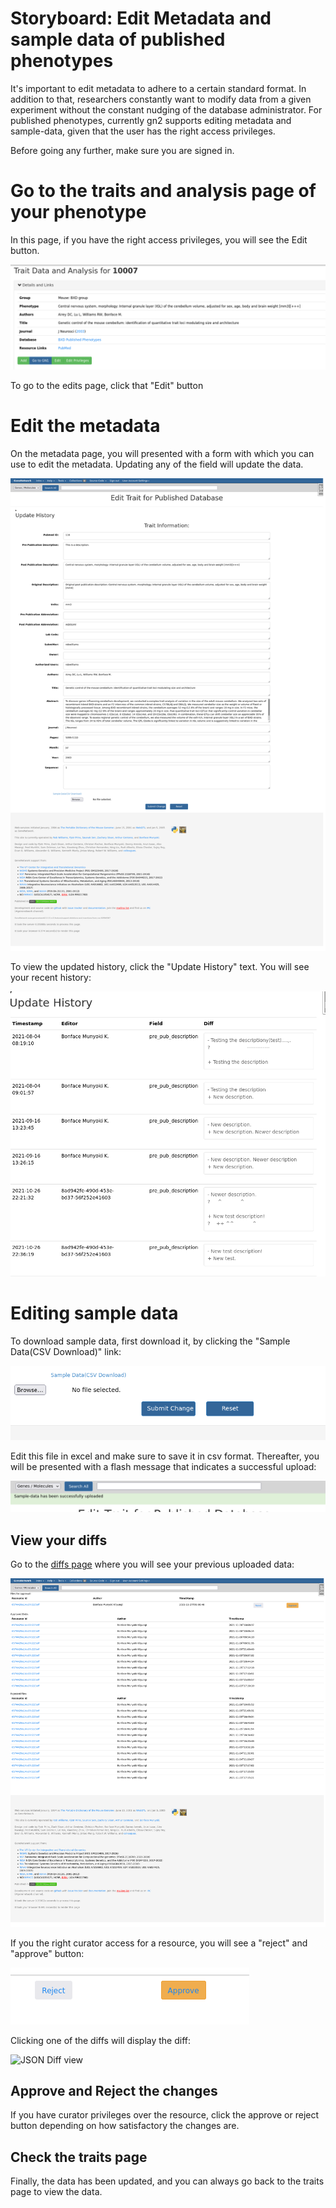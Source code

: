 # Storyboard: Edit Metadata and sample data of published phenotypes

It's important to edit metadata to adhere to a certain standard
format.  In addition to that, researchers constantly want to modify
data from a given experiment without the constant nudging of the
database administrator. For published phenotypes, currently gn2
supports editing metadata and sample-data, given that the user has the
right access privileges.

Before going any further, make sure you are signed in.

# Go to the traits and analysis page of your phenotype

In this page, if you have the right access privileges, you will see
the Edit button.

[![Search page](./traits-page-edit-button.png "Traits Page")](https://genenetwork.org/show_trait?trait_id=10007&dataset=BXDPublish)

To go to the edits page, click that "Edit" button

# Edit the metadata

On the metadata page, you will presented with a form with which you
can use to edit the metadata.  Updating any of the field will update
the data.

![Metadata Upload Form](./metadata-upload-form.png "Metadata Upload Form")

To view the updated history, click the "Update History" text.  You
will see your recent history:

![Updated History](./updated-history.png "Updated History")

# Editing sample data

To download sample data, first download it, by clicking the "Sample
Data(CSV Download)" link:

![Download sample data link](./download-sample-data-link.png "Download sample data link")

Edit this file in excel and make sure to save it in csv format.
Thereafter, you will be presented with a flash message that indicates
a successful upload:

![Flash Message](./flash-message.png "Flash Message")


## View your diffs

Go to the [diffs page](https://genenetwork.org/datasets/diffs "diffs
page") where you will see your previous uploaded data:

![Diffs Page](./diffs-page.png "Diffs Page")

If you the right curator access for a resource, you will see a
"reject" and "approve" button:

![Approve/ Reject button](./approve-reject-button.png "Approve/ Reject button")

Clicking one of the diffs will display the diff:

![JSON Diff view](./json-dif.png "JSON Diff view")

## Approve and Reject the changes

If you have curator privileges over the resource, click the approve or
reject button depending on how satisfactory the changes are.

## Check the traits page

Finally, the data has been updated, and you can always go back to the
traits page to view the data.


